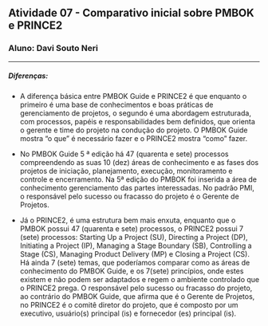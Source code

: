 ## Atividade 07 - Comparativo inicial sobre PMBOK e PRINCE2
### Aluno: Davi Souto Neri
---
##### Diferenças:
* A diferença básica entre PMBOK Guide e PRINCE2 é que enquanto o primeiro é uma base de conhecimentos e boas práticas de gerenciamento de projetos, o segundo é uma abordagem estruturada, com processos, papéis e responsabilidades bem definidos, que orienta o gerente e time do projeto na condução do projeto. O PMBOK Guide mostra “o que” é necessário fazer e o PRINCE2 mostra “como” fazer. 

* No PMBOK Guide 5 ª edição há 47 (quarenta e sete) processos compreendendo as suas 10 (dez) áreas de conhecimento e as fases dos projetos de iniciação, planejamento, execução, monitoramento e controle e encerramento. Na 5ª edição do PMBOK foi inserida a área de conhecimento gerenciamento das partes interessadas. No padrão PMI, o responsável pelo sucesso ou fracasso do projeto é o Gerente de Projetos.

* Já o PRINCE2, é uma estrutura bem mais enxuta, enquanto que o PMBOK possui 47 (quarenta e sete) processos, o PRINCE2 possui 7 (sete) processos: Starting Up a Project (SU), Directing a Project (DP), Initiating a Project (IP), Managing a Stage Boundary (SB), Controlling a Stage (CS), Managing Product Delivery (MP) e Closing a Project (CS). Há ainda 7 (sete) temas, que poderíamos comparar como as áreas de conhecimento do PMBOK Guide, e os 7(sete) princípios, onde estes existem e não podem ser adaptados e regem o ambiente controlado que o PRINCE2 prega. O responsável pelo sucesso ou fracasso do projeto, ao contrário do PMBOK Guide, que afirma que é o Gerente de Projetos, no PRINCE2 é o comitê diretor do projeto, que é composto por um executivo, usuário(s) principal (is) e fornecedor (es) principal (is).

